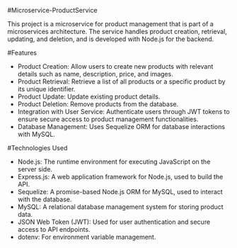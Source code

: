 #Microservice-ProductService

This project is a microservice for product management that is part of a microservices architecture. The service handles product creation, retrieval, updating, and deletion, and is developed with Node.js for the backend.

#Features

- Product Creation: Allow users to create new products with relevant details such as name, description, price, and images.
- Product Retrieval: Retrieve a list of all products or a specific product by its unique identifier.
- Product Update: Update existing product details.
- Product Deletion: Remove products from the database.
- Integration with User Service: Authenticate users through JWT tokens to ensure secure access to product management functionalities.
- Database Management: Uses Sequelize ORM for database interactions with MySQL.
  
#Technologies Used

- Node.js: The runtime environment for executing JavaScript on the server side.
- Express.js: A web application framework for Node.js, used to build the API.
- Sequelize: A promise-based Node.js ORM for MySQL, used to interact with the database.
- MySQL: A relational database management system for storing product data.
- JSON Web Token (JWT): Used for user authentication and secure access to API endpoints.
- dotenv: For environment variable management.
